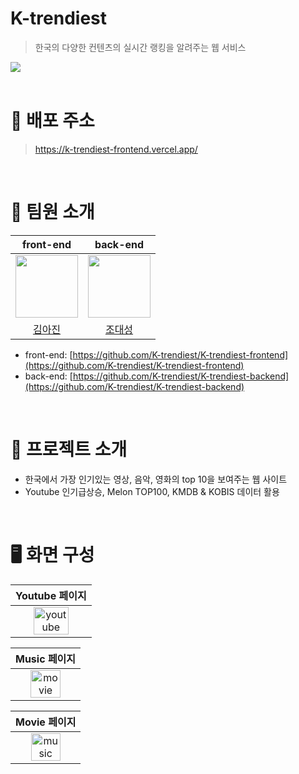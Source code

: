 # K-trendiest
> 한국의 다양한 컨텐츠의 실시간 랭킹을 알려주는 웹 서비스
<img src='https://github.com/ppocchi/Algorithm/assets/77830408/d79c6451-c276-430f-9ee5-cf488b04d599' >

<br/>
<br/>

# 🚀 배포 주소
> https://k-trendiest-frontend.vercel.app/

<br/>


# 🎤 팀원 소개
|front-end|back-end|
|:-----:|:---:|
|[<img src="https://github.com/ppochaco.png" width="100px">](https://github.com/ppochaco)|[<img src="https://github.com/tfer2442.png" width="100px">](https://github.com/tfer2442)|
|[김아진](https://github.com/ppochaco)|[조대성](https://github.com/tfer2442)|

- front-end: [https://github.com/K-trendiest/K-trendiest-frontend](https://github.com/K-trendiest/K-trendiest-frontend)
- back-end: [https://github.com/K-trendiest/K-trendiest-backend](https://github.com/K-trendiest/K-trendiest-backend)
<br/>

# 🏅 프로젝트 소개
- 한국에서 가장 인기있는 영상, 음악, 영화의 top 10을 보여주는 웹 사이트
- Youtube 인기급상승, Melon TOP100, KMDB & KOBIS 데이터 활용
<br/>

# 🖥️ 화면 구성

|Youtube 페이지|
|:---:|
|<img width="70%" alt="youtube" src="https://github.com/ppocchi/Algorithm/assets/77830408/07cb7d38-3356-4f78-8c7c-17c5b1878331">|

|Music 페이지|
|:-----:|
|<img width="70%" alt="movie" src="https://github.com/ppocchi/Algorithm/assets/77830408/14d5a1e5-75f7-43d8-9270-318e45bb6529">|

|Movie 페이지|
|:-----:|
|<img width="70%" alt="music" src="https://github.com/ppocchi/Algorithm/assets/77830408/4758658a-3447-4541-8e20-1825c9667560">|

